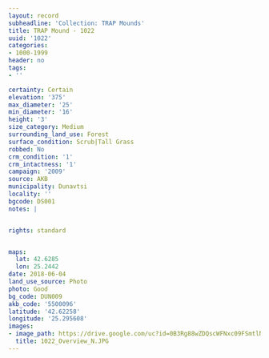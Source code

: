 ```yaml
---
layout: record
subheadline: 'Collection: TRAP Mounds'
title: TRAP Mound - 1022
uuid: '1022'
categories:
- 1000-1999
header: no
tags:
- ''

certainty: Certain
elevation: '375'
max_diameter: '25'
min_diameter: '16'
height: '3'
size_category: Medium
surrounding_land_use: Forest
surface_condition: Scrub|Tall Grass
robbed: No
crm_condition: '1'
crm_intactness: '1'
campaign: '2009'
source: AKB
municipality: Dunavtsi
locality: ''
bgcode: DS001
notes: |


rights: standard


maps:
  lat: 42.6285
  lon: 25.2442
date: 2018-06-04
land_use_source: Photo
photo: Good
bg_code: DUN009
akb_code: '5500096'
latitude: '42.62258'
longitude: '25.295608'
images:
- image_path: https://drive.google.com/uc?id=0B3Rg88wZDQscWFNxc09FSmtlN0E
  title: 1022_Overview_N.JPG
---
```

